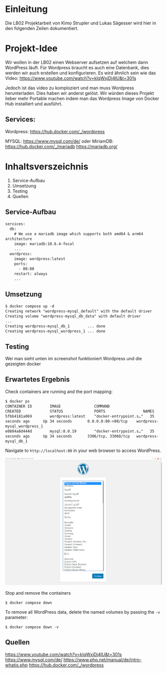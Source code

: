 # Einleitung
Die LB02 Projektarbeit von Kimo Strupler und Lukas Sägesser wird hier in den folgenden Zeilen dokumentiert. 


# Projekt-Idee

Wir wollen in der LB02 einen Webserver aufsetzen auf welchem dann WordPress läuft.
Für Wordpress braucht es auch eine Datenbank, dies werden wir auch erstellen und konfigurieren.
Es wird ähnlich sein wie das Video:
https://www.youtube.com/watch?v=kIqWxjDj4IU&t=301s

Jedoch ist das video zu komploziert und man muss Wordpress herunterladen. Dies haben wir anderst gelöst. 
Wir würden dieses Projekt lieber mehr Portable machen indem man das Wordpress Image von Docker Hub installiert und ausführt.

## Services:
Wordpress:
https://hub.docker.com/_/wordpress

MYSQL:
https://www.mysql.com/de/
oder
MiriamDB:
https://hub.docker.com/_/mariadb
https://mariadb.org/


# Inhaltsverszeichnis
1. Service-Aufbau
2. Umsetzung
3. Testing
4. Quellen

## Service-Aufbau 
```
services:
  db:
    # We use a mariadb image which supports both amd64 & arm64 architecture
    image: mariadb:10.6.4-focal
    ...
  wordpress:
    image: wordpress:latest
    ports:
      - 80:80
    restart: always
    ...
```
## Umsetzung

```
$ docker compose up -d
Creating network "wordpress-mysql_default" with the default driver
Creating volume "wordpress-mysql_db_data" with default driver
...
Creating wordpress-mysql_db_1        ... done
Creating wordpress-mysql_wordpress_1 ... done
```

## Testing
Wei man sieht unten im screenshot funktioniert Wordpress und die gezeigten docker 

## Erwartetes Ergebnis

Check containers are running and the port mapping:
```
$ docker ps
CONTAINER ID        IMAGE               COMMAND                  CREATED             STATUS              PORTS                 NAMES
5fbb4181a069        wordpress:latest    "docker-entrypoint.s…"   35 seconds ago      Up 34 seconds       0.0.0.0:80->80/tcp    wordpress-mysql_wordpress_1
e0884a8d444d        mysql:8.0.19        "docker-entrypoint.s…"   35 seconds ago      Up 34 seconds       3306/tcp, 33060/tcp   wordpress-mysql_db_1
```

Navigate to `http://localhost:80` in your web browser to access WordPress.

![page](output.jpg)

Stop and remove the containers

```
$ docker compose down
```

To remove all WordPress data, delete the named volumes by passing the `-v` parameter:
```
$ docker compose down -v
```

## Quellen
https://www.youtube.com/watch?v=kIqWxjDj4IU&t=301s
https://www.mysql.com/de/
https://www.php.net/manual/de/intro-whatis.php
https://hub.docker.com/_/wordpress
